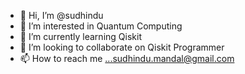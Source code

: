 - 👋 Hi, I’m @sudhindu
- 👀 I’m interested in Quantum Computing
- 🌱 I’m currently learning Qiskit
- 💞️ I’m looking to collaborate on Qiskit Programmer
- 📫 How to reach me ...sudhindu.mandal@gmail.com

<!---
sudhindu/sudhindu is a ✨ special ✨ repository because its `README.md` (this file) appears on your GitHub profile.
You can click the Preview link to take a look at your changes.
--->
